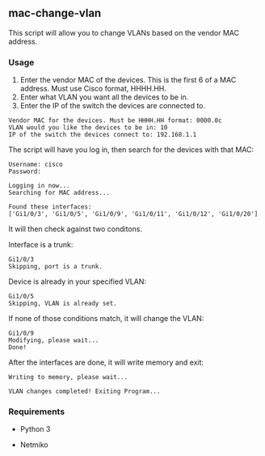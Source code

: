 ## mac-change-vlan
This script will allow you to change VLANs based on the vendor MAC address.

### Usage
1. Enter the vendor MAC of the devices. This is the first 6 of a MAC address. Must use Cisco format, HHHH.HH.
2. Enter what VLAN you want all the devices to be in.
3. Enter the IP of the switch the devices are connected to.
```
Vendor MAC for the devices. Must be HHHH.HH format: 0000.0c
VLAN would you like the devices to be in: 10
IP of the switch the devices connect to: 192.168.1.1
```
The script will have you log in, then search for the devices with that MAC:
```
Username: cisco
Password: 

Logging in now...
Searching for MAC address...

Found these interfaces:
['Gi1/0/3', 'Gi1/0/5', 'Gi1/0/9', 'Gi1/0/11', 'Gi1/0/12', 'Gi1/0/20']
```

It will then check against two conditons.

Interface is a trunk:
```
Gi1/0/3
Skipping, port is a trunk.
```
Device is already in your specified VLAN:
```
Gi1/0/5
Skipping, VLAN is already set.
```
If none of those conditions match, it will change the VLAN:
```
Gi1/0/9
Modifying, please wait...
Done!
```
After the interfaces are done, it will write memory and exit:
```
Writing to memory, please wait...

VLAN changes completed! Exiting Program...
```

### Requirements
- Python 3

- Netmiko
